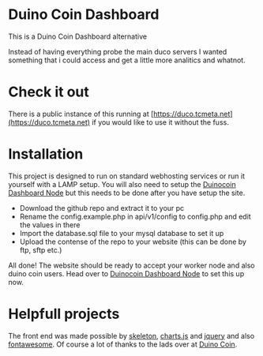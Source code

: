 # Duino Coin Dashboard
This is a Duino Coin Dashboard alternative

Instead of having everything probe the main duco servers I wanted something that i could access and get a little more analitics and whatnot.

# Check it out

There is a public instance of this running at [https://duco.tcmeta.net](https://duco.tcmeta.net) if you would like to use it without the fuss.

# Installation

This project is designed to run on standard webhosting services or run it yourself with a LAMP setup. You will also need to setup the [Duinocoin Dashboard Node](https://github.com/o850cHQk/duco-dashboard-node) but this needs to be done after you have setup the site.

- Download the github repo and extract it to your pc
- Rename the config.example.php in api/v1/config to config.php and edit the values in there
- Import the database.sql file to your mysql database to set it up
- Upload the contense of the repo to your website (this can be done by ftp, sftp etc.)

All done! The website should be ready to accept your worker node and also duino coin users. Head over to [Duinocoin Dashboard Node](https://github.com/o850cHQk/duco-dashboard-node) to set this up now.

# Helpfull projects

The front end was made possible by [skeleton](http://getskeleton.com/#intro), [charts.js](https://www.chartjs.org/) and [jquery](https://jquery.com/) and also [fontawesome](https://fontawesome.com/).
Of course a lot of thanks to the lads over at [Duino Coin](https://duinocoin.com/).
